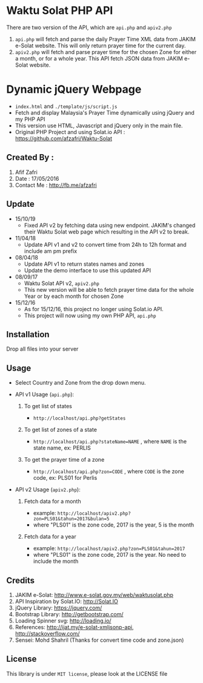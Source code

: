 # Waktu Solat PHP API
There are two version of the API, which are ```api.php``` and ```apiv2.php```
1. ```api.php``` will fetch and parse the daily Prayer Time XML data from JAKIM e-Solat website. This will only return prayer time for the current day.
2. ```apiv2.php``` will fetch and parse prayer time for the chosen Zone for either a month, or for a whole year. This API fetch JSON data from JAKIM e-Solat website.

# Dynamic jQuery Webpage
- ```index.html``` and ```./template/js/script.js```
- Fetch and display Malaysia's Prayer Time dynamically using jQuery and my PHP API
- This version use HTML, Javascript and jQuery only in the main file.
- Original PHP Project and using Solat.io API : https://github.com/afzafri/Waktu-Solat

## Created By : 
1. Afif Zafri 
3. Date : 17/05/2016
4. Contact Me : http://fb.me/afzafri

## Update
- 15/10/19
	- Fixed API v2 by fetching data using new endpoint. JAKIM's changed their Waktu Solat web page which resulting in the API v2 to break.
- 11/04/18
	- Update API v1 and v2 to convert time from 24h to 12h format and include am pm prefix
- 08/04/18
	- Update API v1 to return states names and zones
	- Update the demo interface to use this updated API
- 08/09/17
	- Waktu Solat API v2, ```apiv2.php```
	- This new version will be able to fetch prayer time data for the whole Year or by each month for chosen Zone
- 15/12/16
	- As for 15/12/16, this project no longer using Solat.io API.
	- This project will now using my own PHP API, ```api.php```

## Installation

Drop all files into your server  

## Usage

- Select Country and Zone from the drop down menu.
- API v1 Usage (```api.php```):
	1. To get list of states
		- ```http://localhost/api.php?getStates```

	2. To get list of zones of a state
		- ```http://localhost/api.php?stateName=NAME``` , where ```NAME``` is the state name, ex: PERLIS

	3. To get the prayer time of a zone
		- ```http://localhost/api.php?zon=CODE``` , where ```CODE``` is the zone code, ex: PLS01 for Perlis
		
- API v2 Usage (```apiv2.php```):
	1. Fetch data for a month
		- example: ```http://localhost/apiv2.php?zon=PLS01&tahun=2017&bulan=5```
		- where "PLS01" is the zone code, 2017 is the year, 5 is the month

	2. Fetch data for a year
		- example: ```http://localhost/apiv2.php?zon=PLS01&tahun=2017```
		- where "PLS01" is the zone code, 2017 is the year. No need to include the month

## Credits

1. JAKIM e-Solat: http://www.e-solat.gov.my/web/waktusolat.php
2. API Inspiration by Solat.IO: http://Solat.IO
3. jQuery Library: https://jquery.com/
4. Bootstrap Library: http://getbootstrap.com/
5. Loading Spinner svg: http://loading.io/
6. References:  http://ijat.my/e-solat-xmljsonp-api, http://stackoverflow.com/
7. Sensei: Mohd Shahril (Thanks for convert time code and zone.json)

## License

This library is under ```MIT license```, please look at the LICENSE file
